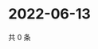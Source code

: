 # 2022-06-13

共 0 条

<!-- BEGIN WEIBO -->
<!-- 最后更新时间 Mon Jun 13 2022 05:12:59 GMT+0800 (China Standard Time) -->

<!-- END WEIBO -->
